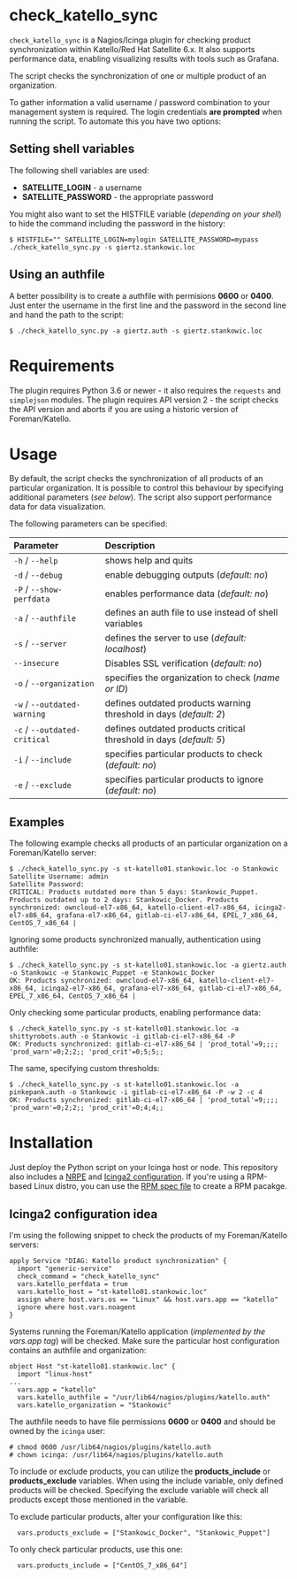 # check_katello_sync
`check_katello_sync` is a Nagios/Icinga plugin for checking product synchronization within Katello/Red Hat Satellite 6.x. It also supports performance data, enabling visualizing results with tools such as Grafana.

The script checks the synchronization of one or multiple product of an organization.

To gather information a valid username / password combination to your management system is required. The login credentials **are prompted** when running the script. To automate this you have two options:

## Setting shell variables
The following shell variables are used:
* **SATELLITE_LOGIN** - a username
* **SATELLITE_PASSWORD** - the appropriate password

You might also want to set the HISTFILE variable (*depending on your shell*) to hide the command including the password in the history:
```
$ HISTFILE="" SATELLITE_LOGIN=mylogin SATELLITE_PASSWORD=mypass ./check_katello_sync.py -s giertz.stankowic.loc
```

## Using an authfile
A better possibility is to create a authfile with permisions **0600** or **0400**. Just enter the username in the first line and the password in the second line and hand the path to the script:
```
$ ./check_katello_sync.py -a giertz.auth -s giertz.stankowic.loc
```

# Requirements
The plugin requires Python 3.6 or newer - it also requires the `requests` and `simplejson` modules.
The plugin requires API version 2 - the script checks the API version and aborts if you are using a historic version of Foreman/Katello.

# Usage
By default, the script checks the synchronization of all products of an particular organization. It is possible to control this behaviour by specifying additional parameters (*see below*).
The script also support performance data for data visualization.

The following parameters can be specified:

| Parameter | Description |
|:----------|:------------|
| `-h` / `--help` | shows help and quits |
| `-d` / `--debug` | enable debugging outputs (*default: no*) |
| `-P` / `--show-perfdata` | enables performance data (*default: no*) |
| `-a` / `--authfile` | defines an auth file to use instead of shell variables |
| `-s` / `--server` | defines the server to use (*default: localhost*) |
| `--insecure` | Disables SSL verification (*default: no*) |
| `-o` / `--organization` | specifies the organization to check (*name or ID*) |
| `-w` / `--outdated-warning` | defines outdated products warning threshold in days (*default: 2*) |
| `-c` / `--outdated-critical` | defines outdated products critical threshold in days (*default: 5*) |
| `-i` / `--include` | specifies particular products to check (*default: no*) |
| `-e` / `--exclude` | specifies particular products to ignore (*default: no*) |

## Examples
The following example checks all products of an particular organization on a Foreman/Katello server:
```
$ ./check_katello_sync.py -s st-katello01.stankowic.loc -o Stankowic
Satellite Username: admin
Satellite Password:
CRITICAL: Products outdated more than 5 days: Stankowic_Puppet. Products outdated up to 2 days: Stankowic_Docker. Products synchronized: owncloud-el7-x86_64, katello-client-el7-x86_64, icinga2-el7-x86_64, grafana-el7-x86_64, gitlab-ci-el7-x86_64, EPEL_7_x86_64, CentOS_7_x86_64 |
```

Ignoring some products synchronized manually, authentication using authfile:
```
$ ./check_katello_sync.py -s st-katello01.stankowic.loc -a giertz.auth -o Stankowic -e Stankowic_Puppet -e Stankowic_Docker
OK: Products synchronized: owncloud-el7-x86_64, katello-client-el7-x86_64, icinga2-el7-x86_64, grafana-el7-x86_64, gitlab-ci-el7-x86_64, EPEL_7_x86_64, CentOS_7_x86_64 |
```

Only checking some particular products, enabling performance data:
```
$ ./check_katello_sync.py -s st-katello01.stankowic.loc -a shittyrobots.auth -o Stankowic -i gitlab-ci-el7-x86_64 -P
OK: Products synchronized: gitlab-ci-el7-x86_64 | 'prod_total'=9;;;; 'prod_warn'=0;2;2;; 'prod_crit'=0;5;5;;
```

The same, specifying custom thresholds:
```
$ ./check_katello_sync.py -s st-katello01.stankowic.loc -a pinkepank.auth -o Stankowic -i gitlab-ci-el7-x86_64 -P -w 2 -c 4
OK: Products synchronized: gitlab-ci-el7-x86_64 | 'prod_total'=9;;;; 'prod_warn'=0;2;2;; 'prod_crit'=0;4;4;;
```

# Installation
Just deploy the Python script on your Icinga host or node. This repository also includes a [NRPE](check_katello_sync.cfg) and [Icinga2 configuration](check_katello_sync-icinga2.conf). If you're using a RPM-based Linux distro, you can use the [RPM spec file](nagios-plugins-katello-sync.spec) to create a RPM pacakge.

## Icinga2 configuration idea
I'm using the following snippet to check the products of my Foreman/Katello servers:

```
apply Service "DIAG: Katello product synchronization" {
  import "generic-service"
  check_command = "check_katello_sync"
  vars.katello_perfdata = true
  vars.katello_host = "st-katello01.stankowic.loc"
  assign where host.vars.os == "Linux" && host.vars.app == "katello"
  ignore where host.vars.noagent
}
```

Systems running the Foreman/Katello application (*implemented by the vars.app tag*) will be checked. Make sure the particular host configuration contains an authfile and organization:
```
object Host "st-katello01.stankowic.loc" {
  import "linux-host"
...
  vars.app = "katello"
  vars.katello_authfile = "/usr/lib64/nagios/plugins/katello.auth"
  vars.katello_organization = "Stankowic"
```

The authfile needs to have file permissions **0600** or **0400** and should be owned by the ``icinga`` user:
```
# chmod 0600 /usr/lib64/nagios/plugins/katello.auth
# chown icinga: /usr/lib64/nagios/plugins/katello.auth
```

To include or exclude products, you can utilize the **products_include** or **products_exclude** variables. When using the include variable, only defined products will be checked. Specifying the exclude variable will check all products except those mentioned in the variable.

To exclude particular products, alter your configuration like this:
```
  vars.products_exclude = ["Stankowic_Docker", "Stankowic_Puppet"]
```

To only check particular products, use this one:
```
  vars.products_include = ["CentOS_7_x86_64"]
